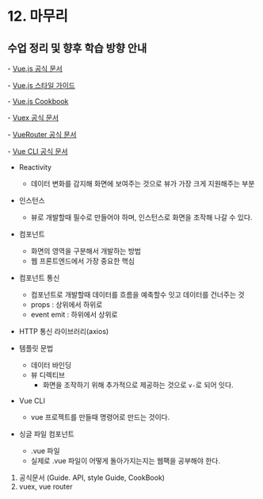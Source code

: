 # 12. 마무리

## 수업 정리 및 향후 학습 방향 안내

- [Vue.js 공식 문서](https://vuejs.org/v2/guide/)

- [Vue.js 스타일 가이드](https://vuejs.org/v2/style-guide/)

- [Vue.js Cookbook](https://vuejs.org/v2/cookbook/)

- [Vuex 공식 문서](https://vuex.vuejs.org/)

- [VueRouter 공식 문서](https://router.vuejs.org/)

- [Vue CLI 공식 문서](https://cli.vuejs.org/)

- Reactivity
    - 데이터 변화를 감지해 화면에 보여주는 것으로 뷰가 가장 크게 지원해주는 부분
- 인스턴스
    - 뷰로 개발할때 필수로 만들어야 하며, 인스턴스로 화면을 조작해 나갈 수 있다.
- 컴포넌트
    - 화면의 영역을 구분해서 개발하는 방법
    - 웹 프론트엔드에서 가장 중요한 핵심
- 컴포넌트 통신
    - 컴포넌트로 개발할때 데이터를 흐름을 예축할수 잇고 데이터를 건너주는 것
    - props : 상위에서 하위로
    - event emit : 하위에서 상위로
- HTTP 통신 라이브러리(axios)
- 템플릿 문법
    - 데이터 바인딩
    - 뷰 디렉티브
        - 화면을 조작하기 위해 추가적으로 제공하는 것으로 `v-`로 되어 잇다.
- Vue CLI
    - vue 프로젝트를 만들때 명령어로 만드는 것이다.

- 싱글 파일 컴포넌트
    - .vue 파일
    - 실제로 .vue 파일이 어떻게 돌아가지는지는 웹팩을 공부해야 한다.

1. 공식문서 (Guide. API, style Guide, CookBook)
2. vuex, vue router